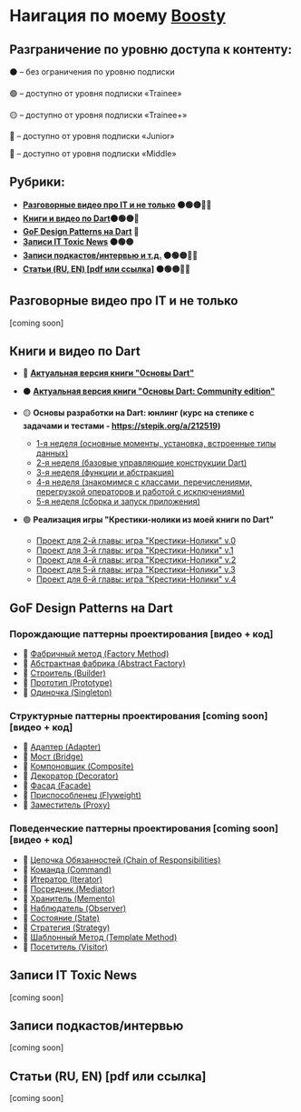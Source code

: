 # Наигация по моему [Boosty](https://boosty.to/madteacher)

## Разграничение по уровню доступа к контенту:
⚫ – без ограничения по уровню подписки

🟢 – доступно от уровня подписки «Trainee»

🟡 – доступно от уровня подписки «Trainee+»

🔵 – доступно от уровня подписки «Junior»

🔴 – доступно от уровня подписки «Middle»



## Рубрики:
- **[Разговорные видео про IT и не только](#разговорные-видео-про-it-и-не-только) ⚫🟢🟡🔵🔴**
- **[Книги и видео по Dart](#книги-и-видео-по-dart)⚫🟢🟡🔵**
- **[GoF Design Patterns на Dart](#gof-design-patterns-на-dart) 🔵**
- **[Записи IT Toxic News](#записи-it-toxic-news) ⚫🟢🟡**
- **[Записи подкастов/интервью и т.д.](#записи-подкастовинтервью) ⚫🟢🟡🔵🔴**
- **[Статьи (RU, EN) [pdf или ссылка]](#статьи-ru-en-pdf-или-ссылка) ⚫🟢🟡🔵🔴**


## Разговорные видео про IT и не только
[coming soon]

## Книги и видео по Dart
- 🔵 **[Актуальная версия книги "Основы Dart"](https://boosty.to/madteacher/posts/6371babe-6973-4d9b-930b-11d7754c9d46?share=post_link)**

- ⚫ **[Актуальная версия книги "Основы Dart: Community edition"](https://boosty.to/madteacher/posts/57edff9c-e5d8-42ba-a9c0-5a4bc257046a?share=post_link)**

- 🟡 **Основы разработки на Dart: юнлинг (курс на степике с задачами и тестами - https://stepik.org/a/212519)**
  - [1-я неделя (основные моменты, установка, встроенные типы данных)](https://boosty.to/madteacher/posts/ce8f0998-fa8b-4876-97ed-23a4ee6772df?share=post_link)
  - [2-я неделя (базовые управляющие конструкции Dart)](https://boosty.to/madteacher/posts/67ed8149-7c5a-4450-a0bf-bce50ecf29ac?share=post_link)
  - [3-я неделя (функции и абстракция)](https://boosty.to/madteacher/posts/d55c9399-4f79-4a6c-b73e-ad71f96e67e2?share=post_link)
  - [4-я неделя (знакомимся с классами, перечислениями, перегрузкой операторов и работой с исключениями)](https://boosty.to/madteacher/posts/92417087-04a7-4642-9ab7-1c5103fa0a1c?share=post_link)
  - [5-я неделя (сборка и запуск приложения)](https://boosty.to/madteacher/posts/e649d90b-8674-4ca7-a52a-11394aef8139?share=post_link)

- 🟢 **Реализация игры "Крестики-нолики из моей книги по Dart"**
  - [Проект для 2-й главы: игра "Крестики-Нолики" v.0](https://boosty.to/madteacher/posts/d2a82e81-38e4-4795-9604-662e847dfb88?share=post_link)
  - [Проект для 3-й главы: игра "Крестики-Нолики" v.1](https://boosty.to/madteacher/posts/146d0a77-5a40-4211-89ce-7c017511fade?share=post_link)
  - [Проект для 4-й главы: игра "Крестики-Нолики" v.2](https://boosty.to/madteacher/posts/2f0e36f5-8794-4f56-b9a3-4c4bfe5f5bf1?share=post_link)
  - [Проект для 5-й главы: игра "Крестики-Нолики" v.3](https://boosty.to/madteacher/posts/397702d2-5076-49d4-9e5e-641773fe781f?share=post_link)
  - [Проект для 6-й главы: игра "Крестики-Нолики" v.4](https://boosty.to/madteacher/posts/8ca85606-6c4b-415e-837f-da8773c59515?share=post_link)


## GoF Design Patterns на Dart
### Порождающие паттерны проектирования [видео + код]
- 🔵 [Фабричный метод (Factory Method)](https://boosty.to/madteacher/posts/2ae27ab7-82e5-4917-9de1-4f76756bdab5?share=post_link)
- 🔵 [Абстрактная фабрика (Abstract Factory)](https://boosty.to/madteacher/posts/c7624260-3262-4ab1-bcbf-e7c1b261e4c4?share=post_link)
- 🔵 [Строитель (Builder)](https://boosty.to/madteacher/posts/3a7800c0-e33f-4791-a6c5-fa283e415b25?share=post_link)
- 🔵 [Прототип (Prototype)](https://boosty.to/madteacher/posts/09c05be1-8bd9-47dd-a829-94502bd890e8?share=post_link)
- 🔵 [Одиночка (Singleton)](https://boosty.to/madteacher/posts/4d54d5bb-f718-41d3-9ff9-1c14ea3dfde9?share=post_link)

### Структурные паттерны проектирования [coming soon] [видео + код]
- 🔵 [Адаптер (Adapter)]()
- 🔵 [Мост (Bridge)]()
- 🔵 [Компоновщик (Composite)]()
- 🔵 [Декоратор (Decorator)]()
- 🔵 [Фасад (Facade)]()
- 🔵 [Приспособленец (Flyweight)]()
- 🔵 [Заместитель (Proxy)]()

### Поведенческие паттерны проектирования [coming soon] [видео + код]
- 🔵 [Цепочка Обязанностей (Chain of Responsibilities)]()
- 🔵 [Команда (Command)]()
- 🔵 [Итератор (Iterator)]()
- 🔵 [Посредник (Mediator)]()
- 🔵 [Хранитель (Memento)]()
- 🔵 [Наблюдатель (Observer)]()
- 🔵 [Состояние (State)]()
- 🔵 [Стратегия (Strategy)]()
- 🔵 [Шаблонный Метод (Template Method)]()
- 🔵 [Посетитель (Visitor)]()

## Записи IT Toxic News 
[coming soon]

## Записи подкастов/интервью
[coming soon]

## Статьи (RU, EN) [pdf или ссылка]
[coming soon]
